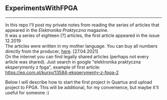## ExperimentsWithFPGA 
_______________

In this repo I'll post my private notes from reading the series of articles that appeared in the *Elektronika Praktyczna* magazine. <br/>
It was a series of eighteen [?] articles, the first article appeared in the issue 12.2019 <br/>
The articles were written in my mother language. You can buy all numbers directly from the producer, [here](#https://ulubionykiosk.pl/archiwum/elektronika-praktyczna). [27.04.2021] <br/>
On the internet you can find legally shared articles (perhaps not every article was shared). Just search in google "elektronika praktyczna eksperymenty z fpga", example of first article: https://ep.com.pl/kursy/13584-eksperymenty-z-fpga-2 <br/>

Below I will describe how to start the first project in Quartus and upload project to FPGA. This will be additional, for my convenience, but maybe it'll useful for someone :) <br/>
